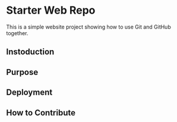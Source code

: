 # Starter Web Repo

This is a simple website project showing how to use Git and GitHub together.

## Instoduction

## Purpose

## Deployment

## How to Contribute

